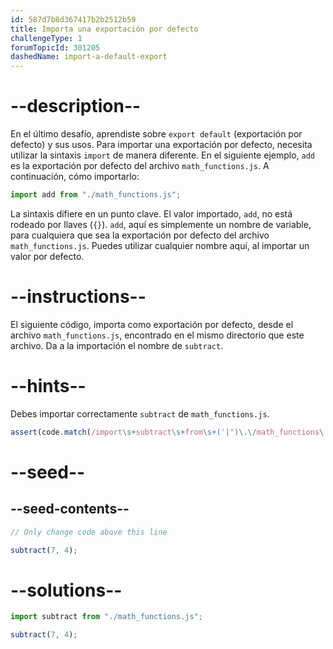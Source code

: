 ```yaml
---
id: 587d7b8d367417b2b2512b59
title: Importa una exportación por defecto
challengeType: 1
forumTopicId: 301205
dashedName: import-a-default-export
---
```


# --description--

En el último desafío, aprendiste sobre `export default` (exportación por defecto) y sus usos. Para importar una exportación por defecto, necesita utilizar la sintaxis `import` de manera diferente. En el siguiente ejemplo, `add` es la exportación por defecto del archivo `math_functions.js`. A continuación, cómo importarlo:

```js
import add from "./math_functions.js";
```

La sintaxis difiere en un punto clave. El valor importado, `add`, no está rodeado por llaves (`{}`). `add`, aquí es simplemente un nombre de variable, para cualquiera que sea la exportación por defecto del archivo `math_functions.js`. Puedes utilizar cualquier nombre aquí, al importar un valor por defecto.

# --instructions--

El siguiente código, importa como exportación por defecto, desde el archivo `math_functions.js`, encontrado en el mismo directorio que este archivo. Da a la importación el nombre de `subtract`.

# --hints--

Debes importar correctamente `subtract` de `math_functions.js`.

```js
assert(code.match(/import\s+subtract\s+from\s+('|")\.\/math_functions\.js\1/g));
```

# --seed--

## --seed-contents--

```js
// Only change code above this line

subtract(7, 4);
```

# --solutions--

```js
import subtract from "./math_functions.js";

subtract(7, 4);
```
